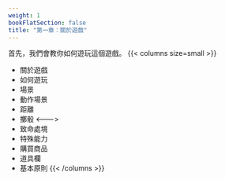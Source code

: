 ```yaml
---
weight: 1
bookFlatSection: false
title: "第一章：關於遊戲"
---
```


首先，我們會教你如何遊玩這個遊戲。
{{< columns size=small >}}
- 關於遊戲
- 如何遊玩
- 場景
- 動作場景
- 距離
- 擲骰
<--->
- 致命處境
- 特殊能力
- 購買商品
- 道具欄
- 基本原則
{{< /columns >}}
